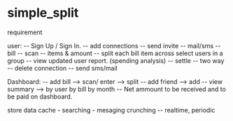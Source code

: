 # simple_split
requirement

user:
-- Sign Up / Sign In.
-- add connections -- send invite -- mail/sms
-- bill -- scan -- items & amount
-- split each bill item across select users in a group
-- view updated user report. (spending analysis)
-- settle -- two way 
-- delete connection -- send sms/mail

Dashboard:
-- add bill --> scan/ enter --> split
-- add friend --> add
-- view summary --> by user
		 by bill
		 by month
-- Net ammount to be received and to be paid on dashboard.


store data
cache - 
searching -
mesaging
crunching -- realtime, periodic
